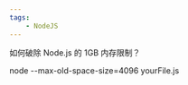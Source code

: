 ```yaml
---
tags:
    - NodeJS
---
```


如何破除 Node.js 的 1GB 内存限制？

node --max-old-space-size=4096 yourFile.js

